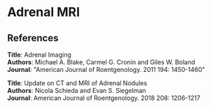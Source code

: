 # Adrenal MRI

## References

**Title**: Adrenal Imaging\
**Authors**: Michael A. Blake, Carmel G. Cronin and Giles W. Boland\
**Journal**: "American Journal of Roentgenology. 2011 194: 1450-1460"

**Title**: Update on CT and MRI of Adrenal Nodules\
**Authors**: Nicola Schieda and Evan S. Siegelman\
**Journal**: American Journal of Roentgenology. 2018 208: 1206-1217
